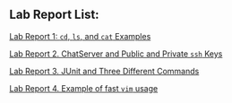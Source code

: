 ## Lab Report List:

[Lab Report 1: `cd`, `ls`, and `cat` Examples](https://pratyush-bhattacharya.github.io/cse15l-lab-reports/LabReport1)

[Lab Report 2. ChatServer and Public and Private `ssh` Keys](https://pratyush-bhattacharya.github.io/cse15l-lab-reports/LabReport2)

[Lab Report 3. JUnit and Three Different Commands](https://pratyush-bhattacharya.github.io/cse15l-lab-reports/LabReport3)

[Lab Report 4. Example of fast `vim` usage](https://pratyush-bhattacharya.github.io/cse15l-lab-reports/LabReport4)